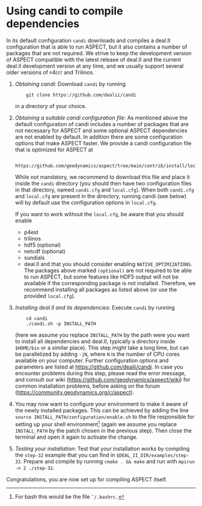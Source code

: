 
# Using candi to compile dependencies

In its default configuration `candi` downloads and compiles a
deal.II configuration that is able to run
ASPECT, but it also contains a number of packages
that are not required. We strive to keep
the development version of ASPECT compatible
with the latest release of deal.II and the
current deal.II development version at any
time, and we usually support several older versions of <span
class="smallcaps">p4est</span> and Trilinos.

1.  *Obtaining candi:* Download `candi` by running

            git clone https://github.com/dealii/candi

    in a directory of your choice.

2.  *Obtaining a suitable candi configuration file:* As
    mentioned above the default configuration of candi includes
    a number of packages that are not necessary for ASPECT and
    some optional ASPECT dependencies are not enabled by default.
    In addition there are some configuration options that make ASPECT faster.
    We provide a candi configuration file that is optimized for
    ASPECT at

            https://github.com/geodynamics/aspect/tree/main/contrib/install/local.cfg

    While not mandatory, we recommend to download this file and
    place it inside the `candi` directory (you should then have two
    configuration files in that directory, named `candi.cfg` and `local.cfg`).
    When both `candi.cfg` and `local.cfg` are present in the directory, running
    candi (see below) will by default use the configuration options in `local.cfg`.

    If you want to work without the `local.cfg`, be aware that you should enable
      - p4est
      - trilinos
      - hdf5 (optional)
      - netcdf (optional)
      - sundials
      - deal.II
    and that you should consider enabling `NATIVE_OPTIMIZATIONS`. The packages above
    marked `(optional)` are not required to be able to run ASPECT, but some features
    like HDF5 output will not be available if the corresponding package is not installed.
    Therefore, we recommend installing all packages as listed above (or use the
    provided `local.cfg`).

2.  *Installing deal.II and its dependencies:*
    Execute `candi` by running

            cd candi
            ./candi.sh -p INSTALL_PATH

    (here we assume you replace `INSTALL_PATH` by the path were you want to
    install all dependencies and deal.II,
    typically a directory inside `$HOME/bin` or a similar place). This step
    might take a long time, but can be parallelized by adding `-jN`, where `N`
    is the number of CPU cores available on your computer. Further
    configuration options and parameters are listed at
    <https://github.com/dealii/candi>. In case you encounter problems during
    this step, please read the error message, and consult our wiki
    (<https://github.com/geodynamics/aspect/wiki>) for common installation
    problems, before asking on the forum
    (<https://community.geodynamics.org/c/aspect>).

3.  You may now want to configure your environment to make it aware of the
    newly installed packages. This can be achieved by adding the line
    `source INSTALL_PATH/configuration/enable.sh` to the file responsible for
    setting up your shell environment[^footnote1] (again we assume you replace
    `INSTALL_PATH` by the patch chosen in the previous step). Then close the
    terminal and open it again to activate the change.

4.  *Testing your installation:* Test that your installation works by
    compiling the `step-32` example that you can find in
    `$DEAL_II_DIR/examples/step-32`. Prepare and compile by running
    `cmake . && make` and run with `mpirun -n 2 ./step-32`.

Congratulations, you are now set up for compiling
ASPECT itself.

[^footnote1]: For bash this would be the file `˜/.bashrc.`
